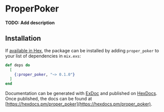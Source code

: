 # ProperPoker

**TODO: Add description**

## Installation

If [available in Hex](https://hex.pm/docs/publish), the package can be installed
by adding `proper_poker` to your list of dependencies in `mix.exs`:

```elixir
def deps do
  [
    {:proper_poker, "~> 0.1.0"}
  ]
end
```

Documentation can be generated with [ExDoc](https://github.com/elixir-lang/ex_doc)
and published on [HexDocs](https://hexdocs.pm). Once published, the docs can
be found at [https://hexdocs.pm/proper_poker](https://hexdocs.pm/proper_poker).

